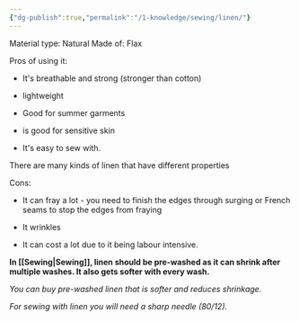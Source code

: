 ```yaml
---
{"dg-publish":true,"permalink":"/1-knowledge/sewing/linen/"}
---
```


Material type: Natural
Made of: Flax

Pros of using it:
- It's breathable and strong (stronger than cotton)

- lightweight

- Good for summer garments

- is good for sensitive skin 

- It's easy to sew with.

There are many kinds of linen that have different properties

Cons:
- It can fray a lot - you need to finish the edges through surging or French seams to stop the edges from fraying

- It wrinkles 

- It can cost a lot due to it being labour intensive. 

**In [[Sewing\|Sewing]], linen should be pre-washed as it can shrink after multiple washes. It also gets softer with every wash.**

*You can buy pre-washed linen that is softer and reduces shrinkage.*

*For sewing with linen you will need a sharp needle (80/12).*



